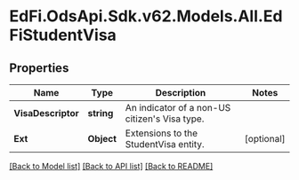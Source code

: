 # EdFi.OdsApi.Sdk.v62.Models.All.EdFiStudentVisa

## Properties

Name | Type | Description | Notes
------------ | ------------- | ------------- | -------------
**VisaDescriptor** | **string** | An indicator of a non-US citizen&#39;s Visa type. | 
**Ext** | **Object** | Extensions to the StudentVisa entity. | [optional] 

[[Back to Model list]](../README.md#documentation-for-models) [[Back to API list]](../README.md#documentation-for-api-endpoints) [[Back to README]](../README.md)

